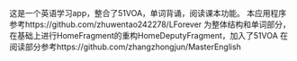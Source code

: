 这是一个英语学习app，整合了51VOA，单词背诵，阅读课本功能。
本应用程序参考https://github.com/zhuwentao242278/LForever 
为整体结构和单词部分，在基础上进行HomeFragment的重构HomeDeputyFragment，加入了51VOA
在阅读部分参考https://github.com/zhangzhongjun/MasterEnglish
